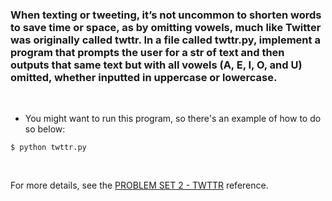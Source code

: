 ### When texting or tweeting, it’s not uncommon to shorten words to save time or space, as by omitting vowels, much like Twitter was originally called twttr. In a file called twttr.py, implement a program that prompts the user for a str of text and then outputs that same text but with all vowels (A, E, I, O, and U) omitted, whether inputted in uppercase or lowercase.

<br />

* You might want to run this program, so there's an example of how to do so below:

```
$ python twttr.py
```

<br />

For more details, see the [PROBLEM SET 2 - TWTTR](https://cs50.harvard.edu/python/2022/psets/2/twttr/) reference.

